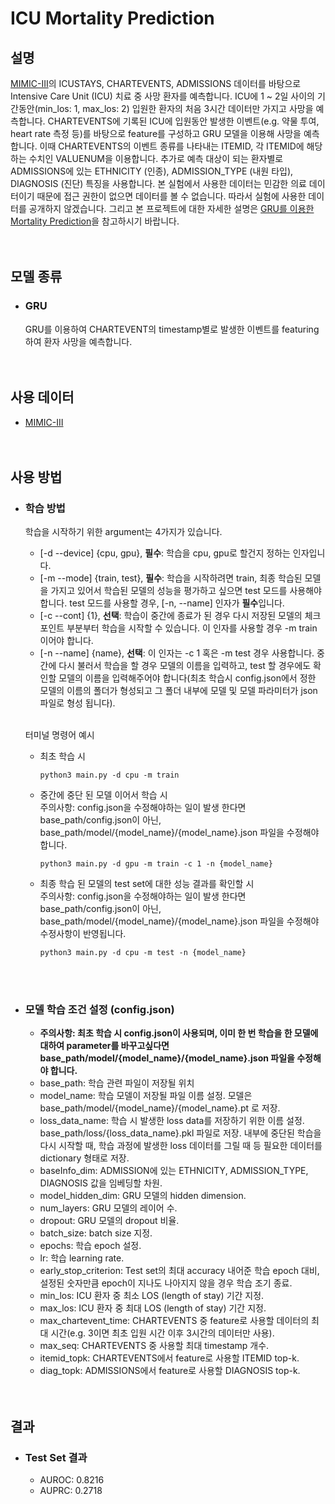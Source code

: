 # ICU Mortality Prediction
## 설명
[MIMIC-III](https://mimic.mit.edu/docs/iii/)의 ICUSTAYS, CHARTEVENTS, ADMISSIONS 데이터를 바탕으로 Intensive Care Unit (ICU) 치료 중 사망 환자를 예측합니다.
ICU에 1 ~ 2일 사이의 기간동안(min_los: 1, max_los: 2) 입원한 환자의 처음 3시간 데이터만 가지고 사망을 예측합니다.
CHARTEVENTS에 기록된 ICU에 입원동안 발생한 이벤트(e.g. 약물 투여, heart rate 측정 등)를 바탕으로 feature를 구성하고 GRU 모델을 이용해 사망을 예측합니다.
이때 CHARTEVENTS의 이벤트 종류를 나타내는 ITEMID, 각 ITEMID에 해당하는 수치인 VALUENUM을 이용합니다.
추가로 예측 대상이 되는 환자별로 ADMISSIONS에 있는 ETHNICITY (인종), ADMISSION_TYPE (내원 타입), DIAGNOSIS (진단) 특징을 사용합니다.
본 실험에서 사용한 데이터는 민감한 의료 데이터이기 때문에 접근 권한이 없으면 데이터를 볼 수 없습니다.
따라서 실험에 사용한 데이터를 공개하지 않겠습니다. 그리고 본 프로젝트에 대한 자세한 설명은 [GRU를 이용한 Mortality Prediction](https://ljm565.github.io/contents/mortality-prediction1.html)을 참고하시기 바랍니다.
<br><br><br>

## 모델 종류
* ### GRU
    GRU를 이용하여 CHARTEVENT의 timestamp별로 발생한 이벤트를 featuring하여 환자 사망을 예측합니다.
<br><br><br>


## 사용 데이터
* [MIMIC-III](https://mimic.mit.edu/docs/iii/)
<br><br><br>


## 사용 방법
* ### 학습 방법
    학습을 시작하기 위한 argument는 4가지가 있습니다.<br>
    * [-d --device] {cpu, gpu}, **필수**: 학습을 cpu, gpu로 할건지 정하는 인자입니다.
    * [-m --mode] {train, test}, **필수**: 학습을 시작하려면 train, 최종 학습된 모델을 가지고 있어서 학습된 모델의 성능을 평가하고 싶으면 test 모드를 사용해야 합니다. test 모드를 사용할 경우, [-n, --name] 인자가 **필수**입니다.
    * [-c --cont] {1}, **선택**: 학습이 중간에 종료가 된 경우 다시 저장된 모델의 체크포인트 부분부터 학습을 시작할 수 있습니다. 이 인자를 사용할 경우 -m train 이어야 합니다. 
    * [-n --name] {name}, **선택**: 이 인자는 -c 1 혹은 -m test 경우 사용합니다.
    중간에 다시 불러서 학습을 할 경우 모델의 이름을 입력하고, test 할 경우에도 확인할 모델의 이름을 입력해주어야 합니다(최초 학습시 config.json에서 정한 모델의 이름의 폴더가 형성되고 그 폴더 내부에 모델 및 모델 파라미터가 json 파일로 형성 됩니다).<br><br>

    터미널 명령어 예시<br>
    * 최초 학습 시
        ```
        python3 main.py -d cpu -m train
        ```
    * 중간에 중단 된 모델 이어서 학습 시
        <br>주의사항: config.json을 수정해야하는 일이 발생 한다면 base_path/config.json이 아닌, base_path/model/{model_name}/{model_name}.json 파일을 수정해야 합니다.
        ```
        python3 main.py -d gpu -m train -c 1 -n {model_name}
        ```
    * 최종 학습 된 모델의 test set에 대한 성능 결과를 확인할 시
        <br>주의사항: config.json을 수정해야하는 일이 발생 한다면 base_path/config.json이 아닌, base_path/model/{model_name}/{model_name}.json 파일을 수정해야 수정사항이 반영됩니다.
        ```
        python3 main.py -d cpu -m test -n {model_name}
        ```
    <br><br>

* ### 모델 학습 조건 설정 (config.json)
    * **주의사항: 최초 학습 시 config.json이 사용되며, 이미 한 번 학습을 한 모델에 대하여 parameter를 바꾸고싶다면 base_path/model/{model_name}/{model_name}.json 파일을 수정해야 합니다.**
    * base_path: 학습 관련 파일이 저장될 위치
    * model_name: 학습 모델이 저장될 파일 이름 설정. 모델은 base_path/model/{model_name}/{model_name}.pt 로 저장.
    * loss_data_name: 학습 시 발생한 loss data를 저장하기 위한 이름 설정. base_path/loss/{loss_data_name}.pkl 파일로 저장. 내부에 중단된 학습을 다시 시작할 때, 학습 과정에 발생한 loss 데이터를 그릴 때 등 필요한 데이터를 dictionary 형태로 저장.
    * baseInfo_dim: ADMISSION에 있는 ETHNICITY, ADMISSION_TYPE, DIAGNOSIS 값을 임베딩할 차원.
    * model_hidden_dim: GRU 모델의 hidden dimension.
    * num_layers: GRU 모델의 레이어 수.
    * dropout: GRU 모델의 dropout 비율.
    * batch_size: batch size 지정.
    * epochs: 학습 epoch 설정.
    * lr: 학습 learning rate.
    * early_stop_criterion: Test set의 최대 accuracy 내어준 학습 epoch 대비, 설정된 숫자만큼 epoch이 지나도 나아지지 않을 경우 학습 조기 종료.    
    * min_los: ICU 환자 중 최소 LOS (length of stay) 기간 지정.
    * max_los: ICU 환자 중 최대 LOS (length of stay) 기간 지정.
    * max_chartevent_time: CHARTEVENTS 중 feature로 사용할 데이터의 최대 시간(e.g. 3이면 최초 입원 시간 이후 3시간의 데이터만 사용).
    * max_seq: CHARTEVENTS 중 사용할 최대 timestamp 개수.
    * itemid_topk: CHARTEVENTS에서 feature로 사용할 ITEMID top-k.
    * diag_topk: ADMISSIONS에서 feature로 사용할 DIAGNOSIS top-k.
    <br><br><br>


## 결과
* ### Test Set 결과
    * AUROC: 0.8216
    * AUPRC: 0.2718
        
<br><br><br>